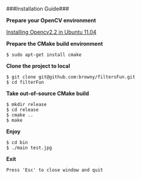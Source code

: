 ###Installation Guide###

 **Prepare your OpenCV environment** 

   [Installing Opencv2.2 in Ubuntu 11.04](http://www.samontab.com/web/2011/06/installing-opencv-2-2-in-ubuntu-11-04/)

 **Prepare the CMake build environment**

	$ sudo apt-get install cmake

 **Clone the project to local**

	$ git clone git@github.com:browny/filtersFun.git
	$ cd filterFun

 **Take out-of-source CMake build**

	$ mkdir release
	$ cd release
	$ cmake ..
	$ make

 **Enjoy**

	$ cd bin
	$ ./main test.jpg

 **Exit**

	Press 'Esc' to close window and quit
